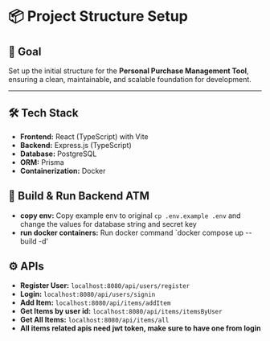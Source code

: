 # 📦 Project Structure Setup

## 🎯 Goal
Set up the initial structure for the **Personal Purchase Management Tool**, ensuring a clean, maintainable, and scalable foundation for development.

---

## 🛠 Tech Stack
- **Frontend:** React (TypeScript) with Vite  
- **Backend:** Express.js (TypeScript)  
- **Database:** PostgreSQL  
- **ORM:** Prisma  
- **Containerization:** Docker

## 🔨 Build & Run Backend ATM
- **copy env:** Copy example env to original `cp .env.example .env` and change the values for database string and secret key
- **run docker containers:** Run docker command `docker compose up --build -d'

## ⚙️ APIs
- **Register User:** `localhost:8080/api/users/register`
- **Login:** `localhost:8080/api/users/signin`
- **Add Item:** `localhost:8080/api/items/addItem`
- **Get Items by user id:** `localhost:8080/api/items/itemsByUser`
- **Get All Items:** `localhost:8080/api/items/all`
- **All items related apis need jwt token, make sure to have one from login**
